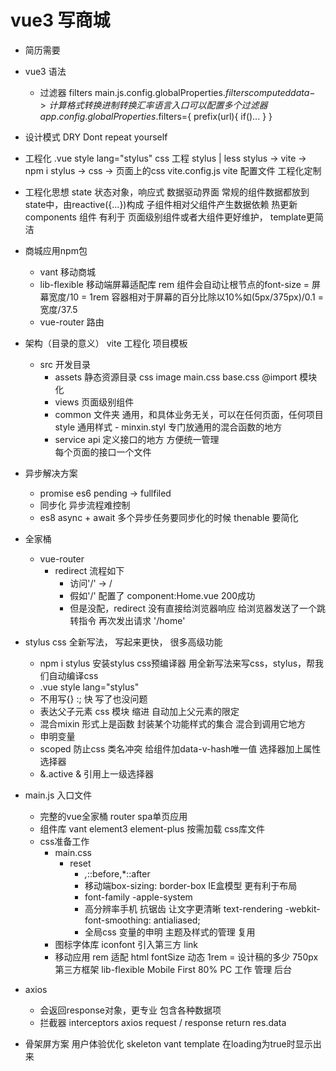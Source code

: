 # vue3 写商城
- 简历需要

- vue3 语法
    - 过滤器 filters  main.js.config.globalProperties.$filters 
        computed data -> 计算
        格式转换 进制转换 汇率 语言
        入口可以配置多个过滤器
        app.config.globalProperties.$filters={
            prefix(url){
                if()...
            }
        }

- 设计模式
    DRY  Dont repeat yourself

- 工程化
    .vue    style  lang="stylus"  css  工程  stylus | less
    stylus  ->  vite  ->  npm i stylus  -> css  -> 页面上的css
    vite.config.js  vite  配置文件  工程化定制

- 工程化思想
    state  状态对象，响应式  数据驱动界面
    常规的组件数据都放到state中，由reactive({...})构成
    子组件相对父组件产生数据依赖 热更新
    components 组件 有利于 页面级别组件或者大组件更好维护， template更简洁

- 商城应用npm包
    - vant  移动商城
    - lib-flexible  移动端屏幕适配库  rem
        组件会自动让根节点的font-size = 屏幕宽度/10 = 1rem  容器相对于屏幕的百分比除以10%如(5px/375px)/0.1 = 宽度/37.5
    - vue-router  路由

- 架构（目录的意义）
    vite 工程化  项目模板
    - src  开发目录
        - assets  静态资源目录
            css image
            main.css  base.css  @import 模块化
        - views  页面级别组件
        - common  文件夹
            通用，和具体业务无关，可以在任何页面，任何项目
            style 通用样式
                - minxin.styl
                    专门放通用的混合函数的地方
        - service  api
            定义接口的地方 方便统一管理  
            每个页面的接口一个文件

- 异步解决方案
    - promise  es6  pending  ->  fullfiled
    - 同步化  异步流程难控制
    - es8  async + await  多个异步任务要同步化的时候  thenable  要简化

- 全家桶
    - vue-router
        - redirect
            流程如下
            - 访问'/'  ->  /
            - 假如'/' 配置了  component:Home.vue 200成功
            - 但是没配，redirect
                没有直接给浏览器响应 
                给浏览器发送了一个跳转指令
                再次发出请求  '/home'

- stylus
    css 全新写法， 写起来更快， 很多高级功能
    - npm i stylus
        安装stylus  css预编译器
        用全新写法来写css，stylus，帮我们自动编译css
    - .vue style lang="stylus"
    - 不用写{} :;  快
        写了也没问题
    - 表达父子元素  css 模块
        缩进  自动加上父元素的限定
    - 混合mixin
        形式上是函数
        封装某个功能样式的集合
        混合到调用它地方
    - 申明变量
    - scoped
        防止css 类名冲突
        给组件加data-v-hash唯一值
        选择器加上属性选择器
    - &.active
        & 引用上一级选择器


- main.js 入口文件 
    - 完整的vue全家桶
        router spa单页应用
    - 组件库
        vant element3 element-plus 按需加载
        css库文件
    - css准备工作
        - main.css
            - reset
                - *,*::before,*::after 
                - 移动端box-sizing: border-box  IE盒模型  更有利于布局
                - font-family  -apple-system
                - 高分辨率手机  抗锯齿  让文字更清晰
                    text-rendering
                    -webkit-font-smoothing: antialiased;
                - 全局css 变量的申明  主题及样式的管理  复用
        - 图标字体库
            iconfont
            引入第三方  link
        - 移动应用
            rem  适配  html fontSize  动态  1rem = 设计稿的多少 750px
            第三方框架  lib-flexible
            Mobile First  80%
            PC  工作  管理  后台



- axios
    - 会返回response对象，更专业 包含各种数据项
    - 拦截器 interceptors 
        axios request / response 
        return res.data 

- 骨架屏方案 用户体验优化
    skeleton  vant 
    <van-skeleton :row="3" :loading="state.loading" >
        template 在loading为true时显示出来
    </van-skeleton>



